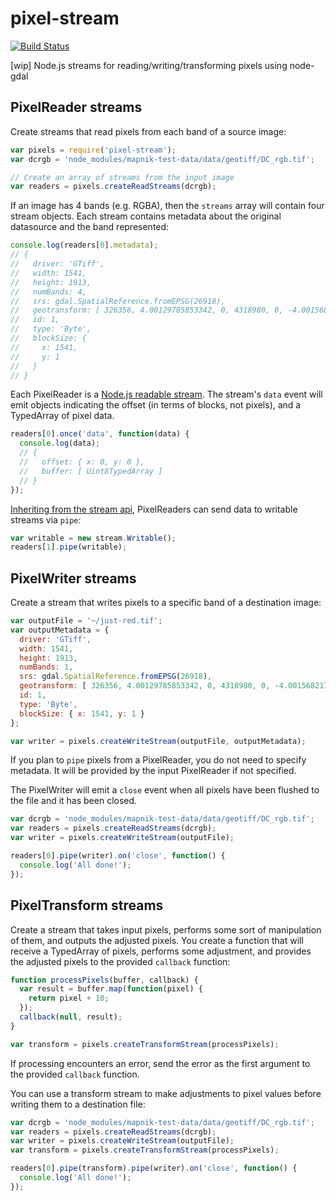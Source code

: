 # pixel-stream

[![Build Status](https://travis-ci.org/mapbox/pixel-stream.svg?branch=master)](https://travis-ci.org/mapbox/pixel-stream)

[wip] Node.js streams for reading/writing/transforming pixels using node-gdal

## PixelReader streams

Create streams that read pixels from each band of a source image:

```js
var pixels = require('pixel-stream');
var dcrgb = 'node_modules/mapnik-test-data/data/geotiff/DC_rgb.tif';

// Create an array of streams from the input image
var readers = pixels.createReadStreams(dcrgb);
```

If an image has 4 bands (e.g. RGBA), then the `streams` array will contain four stream objects. Each stream contains metadata about the original datasource and the band represented:

```js
console.log(readers[0].metadata);
// {
//   driver: 'GTiff',
//   width: 1541,
//   height: 1913,
//   numBands: 4,
//   srs: gdal.SpatialReference.fromEPSG(26918),
//   geotransform: [ 326356, 4.00129785853342, 0, 4318980, 0, -4.0015682174594875 ],
//   id: 1,
//   type: 'Byte',
//   blockSize: {
//     x: 1541,
//     y: 1
//   }
// }
```

Each PixelReader is a [Node.js readable stream](http://nodejs.org/api/stream.html#stream_class_stream_readable). The stream's `data` event will emit objects indicating the offset (in terms of blocks, not pixels), and a TypedArray of pixel data.

```js
readers[0].once('data', function(data) {
  console.log(data);
  // {
  //   offset: { x: 0, y: 0 },
  //   buffer: [ Uint8TypedArray ]
  // }
});
```

[Inheriting from the stream api](http://nodejs.org/api/stream.html#stream_readable_pipe_destination_options), PixelReaders can send data to writable streams via `pipe`:

```js
var writable = new stream.Writable();
readers[1].pipe(writable);
```

## PixelWriter streams

Create a stream that writes pixels to a specific band of a destination image:

```js
var outputFile = '~/just-red.tif';
var outputMetadata = {
  driver: 'GTiff',
  width: 1541,
  height: 1913,
  numBands: 1,
  srs: gdal.SpatialReference.fromEPSG(26918),
  geotransform: [ 326356, 4.00129785853342, 0, 4318980, 0, -4.0015682174594875 ],
  id: 1,
  type: 'Byte',
  blockSize: { x: 1541, y: 1 }
};

var writer = pixels.createWriteStream(outputFile, outputMetadata);
```

If you plan to `pipe` pixels from a PixelReader, you do not need to specify metadata. It will be provided by the input PixelReader if not specified.

The PixelWriter will emit a `close` event when all pixels have been flushed to the file and it has been closed.

```js
var dcrgb = 'node_modules/mapnik-test-data/data/geotiff/DC_rgb.tif';
var readers = pixels.createReadStreams(dcrgb);
var writer = pixels.createWriteStream(outputFile);

readers[0].pipe(writer).on('close', function() {
  console.log('All done!');
});
```

## PixelTransform streams

Create a stream that takes input pixels, performs some sort of manipulation of them, and outputs the adjusted pixels. You create a function that will receive a TypedArray of pixels, performs some adjustment, and provides the adjusted pixels to the provided `callback` function:

```js
function processPixels(buffer, callback) {
  var result = buffer.map(function(pixel) {
    return pixel + 10;
  });
  callback(null, result);
}

var transform = pixels.createTransformStream(processPixels);
```

If processing encounters an error, send the error as the first argument to the provided `callback` function.

You can use a transform stream to make adjustments to pixel values before writing them to a destination file:

```js
var dcrgb = 'node_modules/mapnik-test-data/data/geotiff/DC_rgb.tif';
var readers = pixels.createReadStreams(dcrgb);
var writer = pixels.createWriteStream(outputFile);
var transform = pixels.createTransformStream(processPixels);

readers[0].pipe(transform).pipe(writer).on('close', function() {
  console.log('All done!');
});
```
